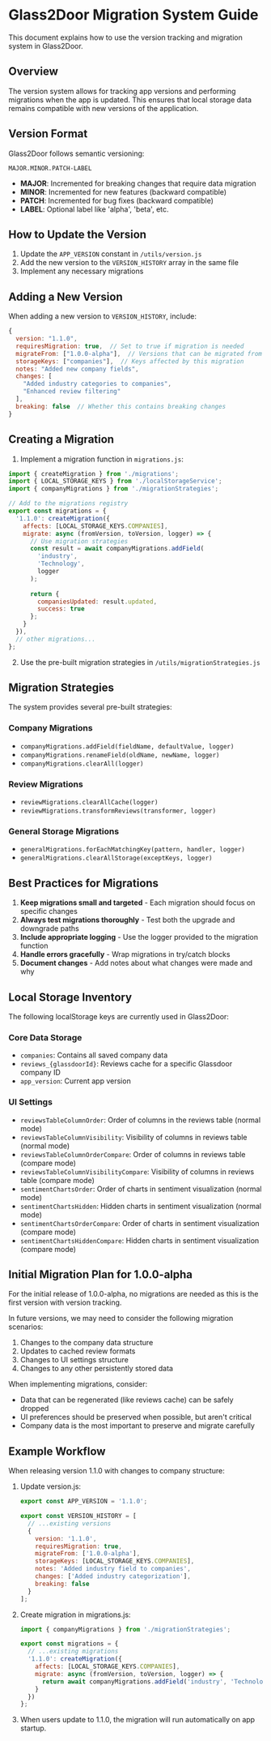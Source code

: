 # Glass2Door Migration System Guide

This document explains how to use the version tracking and migration system in Glass2Door.

## Overview

The version system allows for tracking app versions and performing migrations when the app is updated. This ensures that local storage data remains compatible with new versions of the application.

## Version Format

Glass2Door follows semantic versioning:

```
MAJOR.MINOR.PATCH-LABEL
```

- **MAJOR**: Incremented for breaking changes that require data migration
- **MINOR**: Incremented for new features (backward compatible)
- **PATCH**: Incremented for bug fixes (backward compatible)
- **LABEL**: Optional label like 'alpha', 'beta', etc.

## How to Update the Version

1. Update the `APP_VERSION` constant in `/utils/version.js`
2. Add the new version to the `VERSION_HISTORY` array in the same file
3. Implement any necessary migrations

## Adding a New Version

When adding a new version to `VERSION_HISTORY`, include:

```javascript
{
  version: "1.1.0",
  requiresMigration: true,  // Set to true if migration is needed
  migrateFrom: ["1.0.0-alpha"],  // Versions that can be migrated from
  storageKeys: ["companies"],  // Keys affected by this migration
  notes: "Added new company fields",
  changes: [
    "Added industry categories to companies",
    "Enhanced review filtering"
  ],
  breaking: false  // Whether this contains breaking changes
}
```

## Creating a Migration

1. Implement a migration function in `migrations.js`:

```javascript
import { createMigration } from './migrations';
import { LOCAL_STORAGE_KEYS } from './localStorageService';
import { companyMigrations } from './migrationStrategies';

// Add to the migrations registry
export const migrations = {
  '1.1.0': createMigration({
    affects: [LOCAL_STORAGE_KEYS.COMPANIES],
    migrate: async (fromVersion, toVersion, logger) => {
      // Use migration strategies
      const result = await companyMigrations.addField(
        'industry', 
        'Technology',
        logger
      );
      
      return {
        companiesUpdated: result.updated,
        success: true
      };
    }
  }),
  // other migrations...
};
```

2. Use the pre-built migration strategies in `/utils/migrationStrategies.js`

## Migration Strategies

The system provides several pre-built strategies:

### Company Migrations

- `companyMigrations.addField(fieldName, defaultValue, logger)`
- `companyMigrations.renameField(oldName, newName, logger)`
- `companyMigrations.clearAll(logger)`

### Review Migrations

- `reviewMigrations.clearAllCache(logger)`
- `reviewMigrations.transformReviews(transformer, logger)`

### General Storage Migrations

- `generalMigrations.forEachMatchingKey(pattern, handler, logger)`
- `generalMigrations.clearAllStorage(exceptKeys, logger)`

## Best Practices for Migrations

1. **Keep migrations small and targeted** - Each migration should focus on specific changes
2. **Always test migrations thoroughly** - Test both the upgrade and downgrade paths
3. **Include appropriate logging** - Use the logger provided to the migration function
4. **Handle errors gracefully** - Wrap migrations in try/catch blocks
5. **Document changes** - Add notes about what changes were made and why

## Local Storage Inventory

The following localStorage keys are currently used in Glass2Door:

### Core Data Storage
- `companies`: Contains all saved company data
- `reviews_{glassdoorId}`: Reviews cache for a specific Glassdoor company ID
- `app_version`: Current app version

### UI Settings
- `reviewsTableColumnOrder`: Order of columns in the reviews table (normal mode)
- `reviewsTableColumnVisibility`: Visibility of columns in reviews table (normal mode)
- `reviewsTableColumnOrderCompare`: Order of columns in reviews table (compare mode)
- `reviewsTableColumnVisibilityCompare`: Visibility of columns in reviews table (compare mode)
- `sentimentChartsOrder`: Order of charts in sentiment visualization (normal mode)
- `sentimentChartsHidden`: Hidden charts in sentiment visualization (normal mode) 
- `sentimentChartsOrderCompare`: Order of charts in sentiment visualization (compare mode)
- `sentimentChartsHiddenCompare`: Hidden charts in sentiment visualization (compare mode)

## Initial Migration Plan for 1.0.0-alpha

For the initial release of 1.0.0-alpha, no migrations are needed as this is the first version with version tracking.

In future versions, we may need to consider the following migration scenarios:
1. Changes to the company data structure
2. Updates to cached review formats 
3. Changes to UI settings structure
4. Changes to any other persistently stored data

When implementing migrations, consider:
- Data that can be regenerated (like reviews cache) can be safely dropped
- UI preferences should be preserved when possible, but aren't critical
- Company data is the most important to preserve and migrate carefully

## Example Workflow

When releasing version 1.1.0 with changes to company structure:

1. Update version.js:
   ```javascript
   export const APP_VERSION = '1.1.0';
   
   export const VERSION_HISTORY = [
     // ...existing versions
     {
       version: '1.1.0',
       requiresMigration: true,
       migrateFrom: ['1.0.0-alpha'],
       storageKeys: [LOCAL_STORAGE_KEYS.COMPANIES],
       notes: 'Added industry field to companies',
       changes: ['Added industry categorization'],
       breaking: false
     }
   ];
   ```

2. Create migration in migrations.js:
   ```javascript
   import { companyMigrations } from './migrationStrategies';
   
   export const migrations = {
     // ...existing migrations
     '1.1.0': createMigration({
       affects: [LOCAL_STORAGE_KEYS.COMPANIES],
       migrate: async (fromVersion, toVersion, logger) => {
         return await companyMigrations.addField('industry', 'Technology', logger);
       }
     })
   };
   ```

3. When users update to 1.1.0, the migration will run automatically on app startup.
